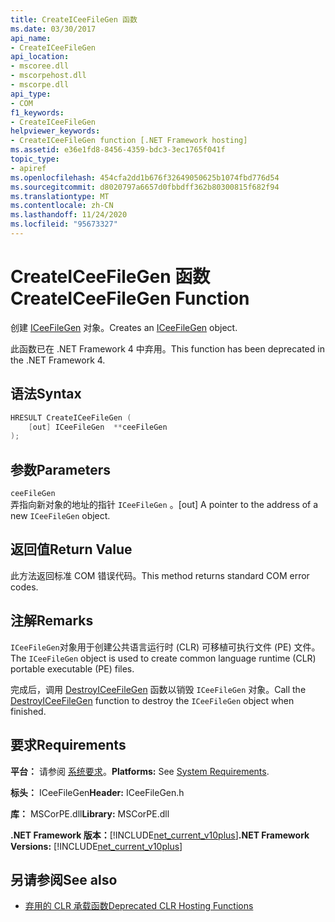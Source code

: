 ```yaml
---
title: CreateICeeFileGen 函数
ms.date: 03/30/2017
api_name:
- CreateICeeFileGen
api_location:
- mscoree.dll
- mscorpehost.dll
- mscorpe.dll
api_type:
- COM
f1_keywords:
- CreateICeeFileGen
helpviewer_keywords:
- CreateICeeFileGen function [.NET Framework hosting]
ms.assetid: e36e1fd8-8456-4359-bdc3-3ec1765f041f
topic_type:
- apiref
ms.openlocfilehash: 454cfa2dd1b676f32649050625b1074fbd776d54
ms.sourcegitcommit: d8020797a6657d0fbbdff362b80300815f682f94
ms.translationtype: MT
ms.contentlocale: zh-CN
ms.lasthandoff: 11/24/2020
ms.locfileid: "95673327"
---
```

# <a name="createiceefilegen-function"></a><span data-ttu-id="0b225-102">CreateICeeFileGen 函数</span><span class="sxs-lookup"><span data-stu-id="0b225-102">CreateICeeFileGen Function</span></span>

<span data-ttu-id="0b225-103">创建 [ICeeFileGen](iceefilegen-class.md) 对象。</span><span class="sxs-lookup"><span data-stu-id="0b225-103">Creates an [ICeeFileGen](iceefilegen-class.md) object.</span></span>  
  
 <span data-ttu-id="0b225-104">此函数已在 .NET Framework 4 中弃用。</span><span class="sxs-lookup"><span data-stu-id="0b225-104">This function has been deprecated in the .NET Framework 4.</span></span>  
  
## <a name="syntax"></a><span data-ttu-id="0b225-105">语法</span><span class="sxs-lookup"><span data-stu-id="0b225-105">Syntax</span></span>  
  
```cpp  
HRESULT CreateICeeFileGen (  
    [out] ICeeFileGen  **ceeFileGen  
);  
```  
  
## <a name="parameters"></a><span data-ttu-id="0b225-106">参数</span><span class="sxs-lookup"><span data-stu-id="0b225-106">Parameters</span></span>  

 `ceeFileGen`  
 <span data-ttu-id="0b225-107">弄指向新对象的地址的指针 `ICeeFileGen` 。</span><span class="sxs-lookup"><span data-stu-id="0b225-107">[out] A pointer to the address of a new `ICeeFileGen` object.</span></span>  
  
## <a name="return-value"></a><span data-ttu-id="0b225-108">返回值</span><span class="sxs-lookup"><span data-stu-id="0b225-108">Return Value</span></span>  

 <span data-ttu-id="0b225-109">此方法返回标准 COM 错误代码。</span><span class="sxs-lookup"><span data-stu-id="0b225-109">This method returns standard COM error codes.</span></span>  
  
## <a name="remarks"></a><span data-ttu-id="0b225-110">注解</span><span class="sxs-lookup"><span data-stu-id="0b225-110">Remarks</span></span>  

 <span data-ttu-id="0b225-111">`ICeeFileGen`对象用于创建公共语言运行时 (CLR) 可移植可执行文件 (PE) 文件。</span><span class="sxs-lookup"><span data-stu-id="0b225-111">The `ICeeFileGen` object is used to create common language runtime (CLR) portable executable (PE) files.</span></span>  
  
 <span data-ttu-id="0b225-112">完成后，调用 [DestroyICeeFileGen](destroyiceefilegen-function.md) 函数以销毁 `ICeeFileGen` 对象。</span><span class="sxs-lookup"><span data-stu-id="0b225-112">Call the [DestroyICeeFileGen](destroyiceefilegen-function.md) function to destroy the `ICeeFileGen` object when finished.</span></span>  
  
## <a name="requirements"></a><span data-ttu-id="0b225-113">要求</span><span class="sxs-lookup"><span data-stu-id="0b225-113">Requirements</span></span>  

 <span data-ttu-id="0b225-114">**平台：** 请参阅 [系统要求](../../get-started/system-requirements.md)。</span><span class="sxs-lookup"><span data-stu-id="0b225-114">**Platforms:** See [System Requirements](../../get-started/system-requirements.md).</span></span>  
  
 <span data-ttu-id="0b225-115">**标头：** ICeeFileGen</span><span class="sxs-lookup"><span data-stu-id="0b225-115">**Header:** ICeeFileGen.h</span></span>  
  
 <span data-ttu-id="0b225-116">**库：** MSCorPE.dll</span><span class="sxs-lookup"><span data-stu-id="0b225-116">**Library:** MSCorPE.dll</span></span>  
  
 <span data-ttu-id="0b225-117">**.NET Framework 版本：**[!INCLUDE[net_current_v10plus](../../../../includes/net-current-v10plus-md.md)]</span><span class="sxs-lookup"><span data-stu-id="0b225-117">**.NET Framework Versions:** [!INCLUDE[net_current_v10plus](../../../../includes/net-current-v10plus-md.md)]</span></span>  
  
## <a name="see-also"></a><span data-ttu-id="0b225-118">另请参阅</span><span class="sxs-lookup"><span data-stu-id="0b225-118">See also</span></span>

- [<span data-ttu-id="0b225-119">弃用的 CLR 承载函数</span><span class="sxs-lookup"><span data-stu-id="0b225-119">Deprecated CLR Hosting Functions</span></span>](deprecated-clr-hosting-functions.md)
